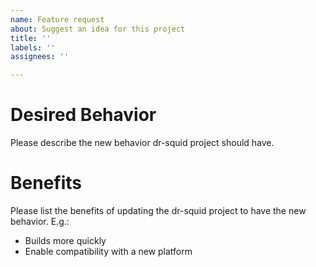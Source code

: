 ```yaml
---
name: Feature request
about: Suggest an idea for this project
title: ''
labels: ''
assignees: ''

---
```


Desired Behavior
==============================

Please describe the new behavior dr-squid project should have.

Benefits
==============================

Please list the benefits of updating the dr-squid project 
to have the new behavior. E.g.:

* Builds more quickly
* Enable compatibility with a new platform